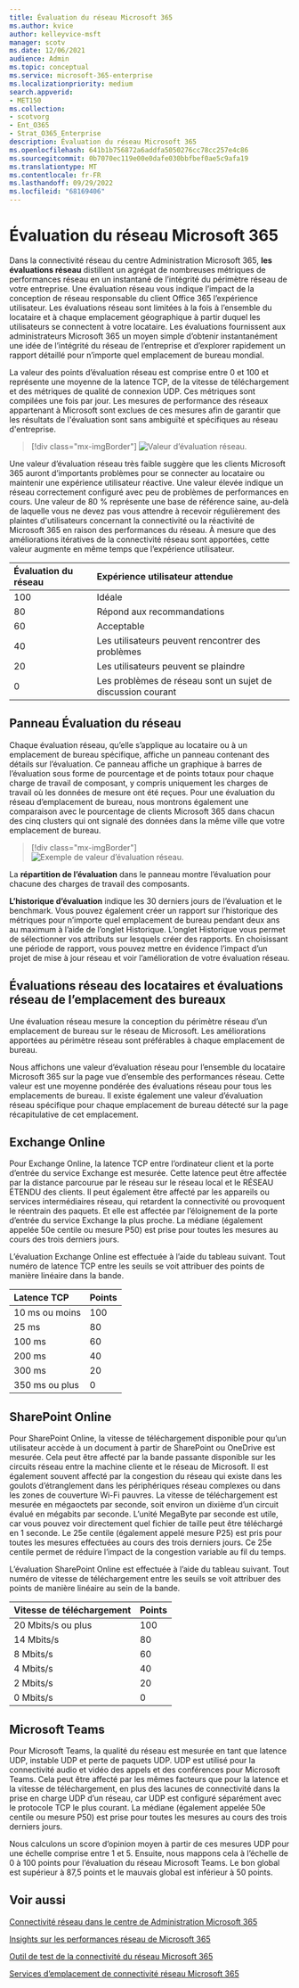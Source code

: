 ```yaml
---
title: Évaluation du réseau Microsoft 365
ms.author: kvice
author: kelleyvice-msft
manager: scotv
ms.date: 12/06/2021
audience: Admin
ms.topic: conceptual
ms.service: microsoft-365-enterprise
ms.localizationpriority: medium
search.appverid:
- MET150
ms.collection:
- scotvorg
- Ent_O365
- Strat_O365_Enterprise
description: Évaluation du réseau Microsoft 365
ms.openlocfilehash: 641b1b756872a6addfa5050276cc78cc257e4c86
ms.sourcegitcommit: 0b7070ec119e00e0dafe030bbfbef0ae5c9afa19
ms.translationtype: MT
ms.contentlocale: fr-FR
ms.lasthandoff: 09/29/2022
ms.locfileid: "68169406"
---
```

# <a name="microsoft-365-network-assessment"></a>Évaluation du réseau Microsoft 365

Dans la connectivité réseau du centre Administration Microsoft 365, **les évaluations réseau** distillent un agrégat de nombreuses métriques de performances réseau en un instantané de l’intégrité du périmètre réseau de votre entreprise. Une évaluation réseau vous indique l’impact de la conception de réseau responsable du client Office 365 l’expérience utilisateur. Les évaluations réseau sont limitées à la fois à l’ensemble du locataire et à chaque emplacement géographique à partir duquel les utilisateurs se connectent à votre locataire. Les évaluations fournissent aux administrateurs Microsoft 365 un moyen simple d’obtenir instantanément une idée de l’intégrité du réseau de l’entreprise et d’explorer rapidement un rapport détaillé pour n’importe quel emplacement de bureau mondial.

La valeur des points d’évaluation réseau est comprise entre 0 et 100 et représente une moyenne de la latence TCP, de la vitesse de téléchargement et des métriques de qualité de connexion UDP. Ces métriques sont compilées une fois par jour. Les mesures de performance des réseaux appartenant à Microsoft sont exclues de ces mesures afin de garantir que les résultats de l'évaluation sont sans ambiguïté et spécifiques au réseau d'entreprise.

> [!div class="mx-imgBorder"]
> ![Valeur d’évaluation réseau.](../media/m365-mac-perf/m365-mac-perf-overview-score-top.png)

Une valeur d’évaluation réseau très faible suggère que les clients Microsoft 365 auront d’importants problèmes pour se connecter au locataire ou maintenir une expérience utilisateur réactive. Une valeur élevée indique un réseau correctement configuré avec peu de problèmes de performances en cours. Une valeur de 80 % représente une base de référence saine, au-delà de laquelle vous ne devez pas vous attendre à recevoir régulièrement des plaintes d'utilisateurs concernant la connectivité ou la réactivité de Microsoft 365 en raison des performances du réseau. À mesure que des améliorations itératives de la connectivité réseau sont apportées, cette valeur augmente en même temps que l’expérience utilisateur.

| Évaluation du réseau | Expérience utilisateur attendue |
| :----------------- | :----------------------- |
| 100                | Idéale                     |
| 80                 | Répond aux recommandations    |
| 60                 | Acceptable               |
| 40                 | Les utilisateurs peuvent rencontrer des problèmes |
| 20                 | Les utilisateurs peuvent se plaindre       |
| 0                  | Les problèmes de réseau sont un sujet de discussion courant |

## <a name="network-assessment-panel"></a>Panneau Évaluation du réseau

Chaque évaluation réseau, qu’elle s’applique au locataire ou à un emplacement de bureau spécifique, affiche un panneau contenant des détails sur l’évaluation. Ce panneau affiche un graphique à barres de l’évaluation sous forme de pourcentage et de points totaux pour chaque charge de travail de composant, y compris uniquement les charges de travail où les données de mesure ont été reçues. Pour une évaluation du réseau d’emplacement de bureau, nous montrons également une comparaison avec le pourcentage de clients Microsoft 365 dans chacun des cinq clusters qui ont signalé des données dans la même ville que votre emplacement de bureau.

> [!div class="mx-imgBorder"]
> ![Exemple de valeur d’évaluation réseau.](../media/m365-mac-perf/m365-mac-perf-overview-score.png)

La **répartition de l’évaluation** dans le panneau montre l’évaluation pour chacune des charges de travail des composants.

**L’historique d’évaluation** indique les 30 derniers jours de l’évaluation et le benchmark. Vous pouvez également créer un rapport sur l’historique des métriques pour n’importe quel emplacement de bureau pendant deux ans au maximum à l’aide de l’onglet Historique. L’onglet Historique vous permet de sélectionner vos attributs sur lesquels créer des rapports. En choisissant une période de rapport, vous pouvez mettre en évidence l’impact d’un projet de mise à jour réseau et voir l’amélioration de votre évaluation réseau.

## <a name="tenant-network-assessments-and-office-location-network-assessments"></a>Évaluations réseau des locataires et évaluations réseau de l’emplacement des bureaux

Une évaluation réseau mesure la conception du périmètre réseau d’un emplacement de bureau sur le réseau de Microsoft. Les améliorations apportées au périmètre réseau sont préférables à chaque emplacement de bureau.

Nous affichons une valeur d’évaluation réseau pour l’ensemble du locataire Microsoft 365 sur la page vue d’ensemble des performances réseau. Cette valeur est une moyenne pondérée des évaluations réseau pour tous les emplacements de bureau. Il existe également une valeur d’évaluation réseau spécifique pour chaque emplacement de bureau détecté sur la page récapitulative de cet emplacement.

## <a name="exchange-online"></a>Exchange Online

Pour Exchange Online, la latence TCP entre l’ordinateur client et la porte d’entrée du service Exchange est mesurée. Cette latence peut être affectée par la distance parcourue par le réseau sur le réseau local et le RÉSEAU ÉTENDU des clients. Il peut également être affecté par les appareils ou services intermédiaires réseau, qui retardent la connectivité ou provoquent le réentrain des paquets. Et elle est affectée par l’éloignement de la porte d’entrée du service Exchange la plus proche. La médiane (également appelée 50e centile ou mesure P50) est prise pour toutes les mesures au cours des trois derniers jours.

L’évaluation Exchange Online est effectuée à l’aide du tableau suivant. Tout numéro de latence TCP entre les seuils se voit attribuer des points de manière linéaire dans la bande.

| Latence TCP   | Points |
| :------------ | :----- |
| 10 ms ou moins  | 100    |
| 25 ms          | 80     |
| 100 ms         | 60     |
| 200 ms         | 40     |
| 300 ms         | 20     |
| 350 ms ou plus | 0      |

## <a name="sharepoint-online"></a>SharePoint Online

Pour SharePoint Online, la vitesse de téléchargement disponible pour qu’un utilisateur accède à un document à partir de SharePoint ou OneDrive est mesurée. Cela peut être affecté par la bande passante disponible sur les circuits réseau entre la machine cliente et le réseau de Microsoft. Il est également souvent affecté par la congestion du réseau qui existe dans les goulots d’étranglement dans les périphériques réseau complexes ou dans les zones de couverture Wi-Fi pauvres. La vitesse de téléchargement est mesurée en mégaoctets par seconde, soit environ un dixième d’un circuit évalué en mégabits par seconde. L’unité MegaByte par seconde est utile, car vous pouvez voir directement quel fichier de taille peut être téléchargé en 1 seconde. Le 25e centile (également appelé mesure P25) est pris pour toutes les mesures effectuées au cours des trois derniers jours. Ce 25e centile permet de réduire l’impact de la congestion variable au fil du temps.

L’évaluation SharePoint Online est effectuée à l’aide du tableau suivant. Tout numéro de vitesse de téléchargement entre les seuils se voit attribuer des points de manière linéaire au sein de la bande.

| Vitesse de téléchargement | Points |
| :------------- | :----- |
| 20 Mbits/s ou plus | 100    |
| 14 Mbits/s         | 80     |
| 8 Mbits/s          | 60     |
| 4 Mbits/s          | 40     |
| 2 Mbits/s          | 20     |
| 0 Mbits/s          | 0      |

## <a name="microsoft-teams"></a>Microsoft Teams

Pour Microsoft Teams, la qualité du réseau est mesurée en tant que latence UDP, instable UDP et perte de paquets UDP. UDP est utilisé pour la connectivité audio et vidéo des appels et des conférences pour Microsoft Teams. Cela peut être affecté par les mêmes facteurs que pour la latence et la vitesse de téléchargement, en plus des lacunes de connectivité dans la prise en charge UDP d’un réseau, car UDP est configuré séparément avec le protocole TCP le plus courant. La médiane (également appelée 50e centile ou mesure P50) est prise pour toutes les mesures au cours des trois derniers jours. 

Nous calculons un score d’opinion moyen à partir de ces mesures UDP pour une échelle comprise entre 1 et 5. Ensuite, nous mappons cela à l’échelle de 0 à 100 points pour l’évaluation du réseau Microsoft Teams.  Le bon global est supérieur à 87,5 points et le mauvais global est inférieur à 50 points.

## <a name="related-topics"></a>Voir aussi

[Connectivité réseau dans le centre de Administration Microsoft 365](office-365-network-mac-perf-overview.md)

[Insights sur les performances réseau de Microsoft 365](office-365-network-mac-perf-insights.md)

[Outil de test de la connectivité du réseau Microsoft 365](office-365-network-mac-perf-onboarding-tool.md)

[Services d’emplacement de connectivité réseau Microsoft 365](office-365-network-mac-location-services.md)
